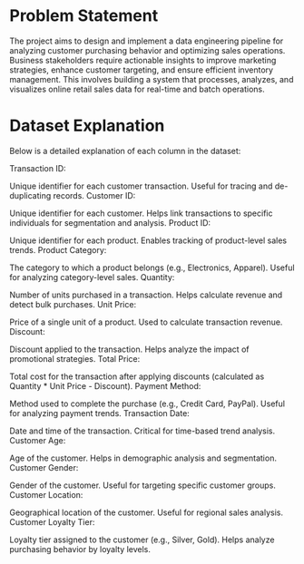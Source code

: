 # Problem Statement

The project aims to design and implement a data engineering pipeline for analyzing customer purchasing behavior and optimizing sales operations. Business stakeholders require actionable insights to improve marketing strategies, enhance customer targeting, and ensure efficient inventory management. This involves building a system that processes, analyzes, and visualizes online retail sales data for real-time and batch operations.

# Dataset Explanation

Below is a detailed explanation of each column in the dataset:

Transaction ID:

Unique identifier for each customer transaction. Useful for tracing and de-duplicating records.
Customer ID:

Unique identifier for each customer. Helps link transactions to specific individuals for segmentation and analysis.
Product ID:

Unique identifier for each product. Enables tracking of product-level sales trends.
Product Category:

The category to which a product belongs (e.g., Electronics, Apparel). Useful for analyzing category-level sales.
Quantity:

Number of units purchased in a transaction. Helps calculate revenue and detect bulk purchases.
Unit Price:

Price of a single unit of a product. Used to calculate transaction revenue.
Discount:

Discount applied to the transaction. Helps analyze the impact of promotional strategies.
Total Price:

Total cost for the transaction after applying discounts (calculated as Quantity * Unit Price - Discount).
Payment Method:

Method used to complete the purchase (e.g., Credit Card, PayPal). Useful for analyzing payment trends.
Transaction Date:

Date and time of the transaction. Critical for time-based trend analysis.
Customer Age:

Age of the customer. Helps in demographic analysis and segmentation.
Customer Gender:

Gender of the customer. Useful for targeting specific customer groups.
Customer Location:

Geographical location of the customer. Useful for regional sales analysis.
Customer Loyalty Tier:

Loyalty tier assigned to the customer (e.g., Silver, Gold). Helps analyze purchasing behavior by loyalty levels.












